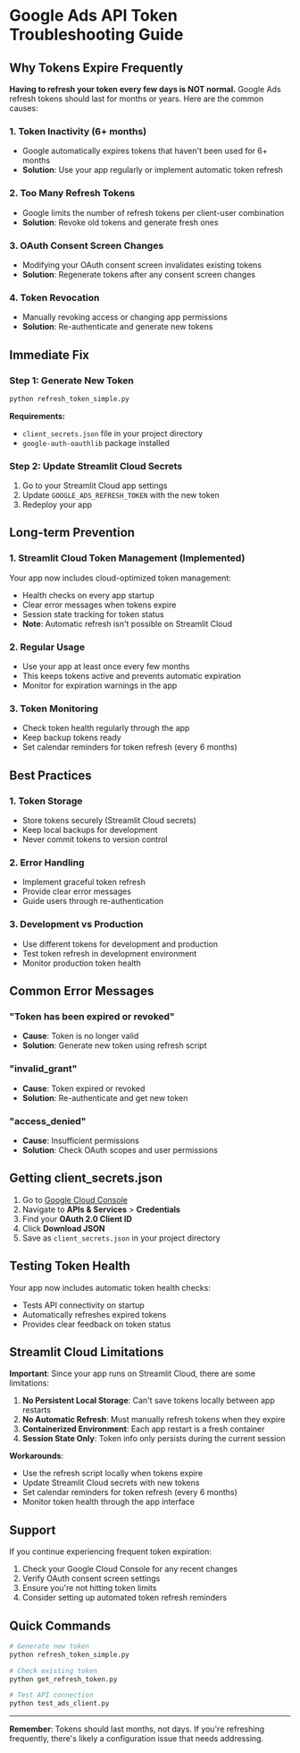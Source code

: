 # Google Ads API Token Troubleshooting Guide

## Why Tokens Expire Frequently

**Having to refresh your token every few days is NOT normal.** Google Ads refresh tokens should last for months or years. Here are the common causes:

### 1. **Token Inactivity (6+ months)**
- Google automatically expires tokens that haven't been used for 6+ months
- **Solution**: Use your app regularly or implement automatic token refresh

### 2. **Too Many Refresh Tokens**
- Google limits the number of refresh tokens per client-user combination
- **Solution**: Revoke old tokens and generate fresh ones

### 3. **OAuth Consent Screen Changes**
- Modifying your OAuth consent screen invalidates existing tokens
- **Solution**: Regenerate tokens after any consent screen changes

### 4. **Token Revocation**
- Manually revoking access or changing app permissions
- **Solution**: Re-authenticate and generate new tokens

## Immediate Fix

### Step 1: Generate New Token
```bash
python refresh_token_simple.py
```

**Requirements:**
- `client_secrets.json` file in your project directory
- `google-auth-oauthlib` package installed

### Step 2: Update Streamlit Cloud Secrets
1. Go to your Streamlit Cloud app settings
2. Update `GOOGLE_ADS_REFRESH_TOKEN` with the new token
3. Redeploy your app

## Long-term Prevention

### 1. **Streamlit Cloud Token Management (Implemented)**
Your app now includes cloud-optimized token management:
- Health checks on every app startup
- Clear error messages when tokens expire
- Session state tracking for token status
- **Note**: Automatic refresh isn't possible on Streamlit Cloud

### 2. **Regular Usage**
- Use your app at least once every few months
- This keeps tokens active and prevents automatic expiration
- Monitor for expiration warnings in the app

### 3. **Token Monitoring**
- Check token health regularly through the app
- Keep backup tokens ready
- Set calendar reminders for token refresh (every 6 months)

## Best Practices

### 1. **Token Storage**
- Store tokens securely (Streamlit Cloud secrets)
- Keep local backups for development
- Never commit tokens to version control

### 2. **Error Handling**
- Implement graceful token refresh
- Provide clear error messages
- Guide users through re-authentication

### 3. **Development vs Production**
- Use different tokens for development and production
- Test token refresh in development environment
- Monitor production token health

## Common Error Messages

### "Token has been expired or revoked"
- **Cause**: Token is no longer valid
- **Solution**: Generate new token using refresh script

### "invalid_grant"
- **Cause**: Token expired or revoked
- **Solution**: Re-authenticate and get new token

### "access_denied"
- **Cause**: Insufficient permissions
- **Solution**: Check OAuth scopes and user permissions

## Getting client_secrets.json

1. Go to [Google Cloud Console](https://console.cloud.google.com/)
2. Navigate to **APIs & Services** > **Credentials**
3. Find your **OAuth 2.0 Client ID**
4. Click **Download JSON**
5. Save as `client_secrets.json` in your project directory

## Testing Token Health

Your app now includes automatic token health checks:
- Tests API connectivity on startup
- Automatically refreshes expired tokens
- Provides clear feedback on token status

## Streamlit Cloud Limitations

**Important**: Since your app runs on Streamlit Cloud, there are some limitations:

1. **No Persistent Local Storage**: Can't save tokens locally between app restarts
2. **No Automatic Refresh**: Must manually refresh tokens when they expire
3. **Containerized Environment**: Each app restart is a fresh container
4. **Session State Only**: Token info only persists during the current session

**Workarounds**:
- Use the refresh script locally when tokens expire
- Update Streamlit Cloud secrets with new tokens
- Set calendar reminders for token refresh (every 6 months)
- Monitor token health through the app interface

## Support

If you continue experiencing frequent token expiration:
1. Check your Google Cloud Console for any recent changes
2. Verify OAuth consent screen settings
3. Ensure you're not hitting token limits
4. Consider setting up automated token refresh reminders

## Quick Commands

```bash
# Generate new token
python refresh_token_simple.py

# Check existing token
python get_refresh_token.py

# Test API connection
python test_ads_client.py
```

---

**Remember**: Tokens should last months, not days. If you're refreshing frequently, there's likely a configuration issue that needs addressing.

